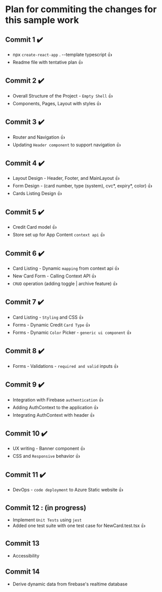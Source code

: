 # Plan for commiting the changes for this sample work

## Commit 1 :heavy_check_mark:

- npx `create-react-app` . --template typescript :thumbsup:
- Readme file with tentative plan :thumbsup:

## Commit 2 :heavy_check_mark:

- Overall Structure of the Project - `Empty Shell` :thumbsup:
- Components, Pages, Layout with styles :thumbsup:

## Commit 3 :heavy_check_mark:

- Router and Navigation :thumbsup:
- Updating `Header component` to support navigation :thumbsup:

## Commit 4 :heavy_check_mark:

- Layout Design - Header, Footer, and MainLayout :thumbsup:
- Form Design - (card number, type (system), cvc*, expiry*, color) :thumbsup:
- Cards Listing Design :thumbsup:

## Commit 5 :heavy_check_mark:

- Credit Card model :thumbsup:
- Store set up for App Content `context api` :thumbsup:

## Commit 6 :heavy_check_mark:

- Card Listing - Dynamic `mapping` from context api :thumbsup:
- New Card Form - Calling Context API :thumbsup:
- `CRUD` operation (adding toggle | archive feature) :thumbsup:

## Commit 7 :heavy_check_mark:

- Card Listing - `Styling` and CSS :thumbsup:
- Forms - Dynamic Credit `Card Type` :thumbsup:
- Forms - Dynamic `Color` Picker - `generic ui component` :thumbsup:

## Commit 8 :heavy_check_mark:

- Forms - Validations - `required and valid` inputs :thumbsup:

## Commit 9 :heavy_check_mark:

- Integration with Firebase `authentication` :thumbsup:
- Adding AuthContext to the application :thumbsup:
- Integrating AuthContext with header :thumbsup:

## Commit 10 :heavy_check_mark:

- UX writing - Banner component :thumbsup:
- CSS and `Responsive` behavior :thumbsup:

## Commit 11 :heavy_check_mark:

- DevOps - `code deployment` to Azure Static website :thumbsup:

## Commit 12 : (in progress)

- Implement `Unit Tests` using `jest`
- Added one test suite with one test case for NewCard.test.tsx :thumbsup:

## Commit 13

- Accessibility

## Commit 14

- Derive dynamic data from firebase's realtime database
